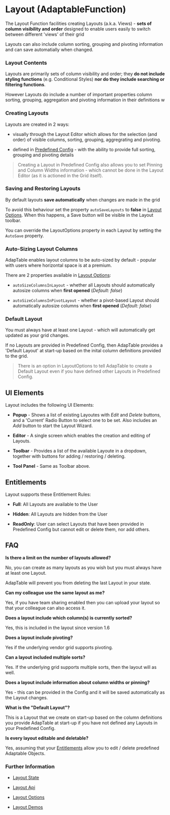 # Layout (AdaptableFunction)

The Layout Function facilities creating Layouts (a.k.a. Views) - **sets of column visibility and order** designed to enable users easily to switch between different 'views' of their grid

Layouts can also include column sorting, grouping and pivoting information and can save automatially when changed.


### Layout Contents
Layouts are primarily sets of column visibility and order; they **do not include styling functions** (e.g. Conditional Styles) **nor do they include searching or filtering functions**.

However Layouts do include a number of important properties column sorting, grouping, aggregation and pivoting information in their definitions w

### Creating Layouts
Layouts are created in 2 ways:

* visually through the Layout Editor which allows for the selection (and order) of visible columns, sorting, grouping, aggregrating and pivoting.

* defined in [Predefined Config](https://api.adaptabletools.com/interfaces/_src_predefinedconfig_layoutstate_.layoutstate.html) - with the ability to provide full sorting, grouping and pivoting details

> Creating a Layout in Predefined Config also allows you to set Pinning and Column Widths information - which cannot be done in the Layout Editor (as it is actioned in the Grid itself).


### Saving and Restoring Layouts
By default layouts **save automatically** when changes are made in the grid

To avoid this behaviour set the property `autoSaveLayouts` to **false** in [Layout Options](https://api.adaptabletools.com/interfaces/_src_adaptableoptions_layoutoptions_.layoutoptions.html#autosavelayouts).  When this happens, a Save button will be visible in the Layout toolbar.

You can override the LayoutOptions property in each Layout by setting the `AutoSave` property.

### Auto-Sizing Layout Columns
AdapTable enables layout columns to be auto-sized by default - popular with users where horizontal space is at a premium.  

There are 2 properties available in [Layout Options](https://api.adaptabletools.com/interfaces/_src_adaptableoptions_layoutoptions_.layoutoptions.html):

- `autoSizeColumnsInLayout` - whether all Layouts should automatically autosize columns when **first opened** (*Default: false*) 

- `autoSizeColumnsInPivotLayout` - whether a pivot-based Layout should automatically autosize columns when **first opened** (*Default: false*)

### Default Layout
You must always have at least one Layout - which will automatically get updated as your grid changes.

If no Layouts are provided in Predefined Config, then AdapTable provides a 'Default Layout' at start-up based on the inital column definitions provided to the grid.  

> There is an option in LayoutOptions to tell AdapTable to create a Default Layout even if you have defined other Layouts in Predefined Config.


## UI Elements
Layout includes the following UI Elements:

- **Popup** - Shows a list of existing Layoutes with *Edit* and *Delete* buttons, and a 'Current' Radio Button to select one to be set.  Also includes an *Add* button to start the Layout Wizard.

- **Editor** - A single screen which enables the creation and editing of Layouts.

- **Toolbar** - Provides a list of the available Layoute in a dropdown, together with buttons for adding / restoring / deleting.

- **Tool Panel** - Same as Toolbar above.

## Entitlements
Layout supports these Entitlement Rules:

- **Full**: All Layouts are available to the User

- **Hidden**: All Layouts are  hidden from the User

- **ReadOnly**: User can select Layouts that have been provided in Predefined Config but cannot edit or delete them, nor add others.

## FAQ

**Is there a limit on the number of layouts allowed?**

No, you can create as many layouts as you wish but you must always have at least one Layout.

AdapTable will prevent you from deleting the last Layout in your state.

**Can my colleague use the same layout as me?**

Yes, if you have team sharing enabled then you can upload your layout so that your colleague can also access it.

**Does a layout include which column(s) is currently sorted?**

Yes, this is included in the layout since version 1.6

**Does a layout include pivoting?**

Yes if the underlying vendor grid supports pivoting.

**Can a layout included multiple sorts?**

Yes. If the underlying grid supports multiple sorts, then the layout will as well.

**Does a layout include information about column widths or pinning?**

Yes - this can be provided in the Config and it will be saved automatically as the Layout changes.  

**What is the "Default Layout"?**

This is a Layout that we create on start-up based on the column definitions you provide AdapTable at start-up if you have not defined any Layouts in your Predefined Config.

**Is every layout editable and deletable?**

Yes, assuming that your [Entitlements](../guides/adaptable-entitlements-guide.md) allow you to edit / delete predefined Adaptable Objects.

### Further Information
- [Layout State](https://api.adaptabletools.com/interfaces/_src_predefinedconfig_layoutstate_.layoutstate.html)

- [Layout Api](https://api.adaptabletools.com/interfaces/_src_api_layoutapi_.layoutapi.html)

- [Layout Options](https://api.adaptabletools.com/interfaces/_src_adaptableoptions_layoutoptions_.layoutoptions.html)

- [Layout Demos](https://demo.adaptabletools.com/layout)


